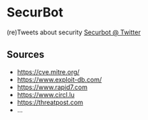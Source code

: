 # SecurBot
(re)Tweets about security [Securbot @ Twitter](https://twitter.com/securbot)

## Sources

* https://cve.mitre.org/   
* https://www.exploit-db.com/   
* https://www.rapid7.com   
* https://www.circl.lu   
* https://threatpost.com   
* ...   

